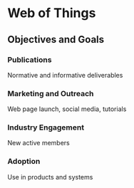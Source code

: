 # Web of Things
## Objectives and Goals

### Publications
Normative and informative deliverables

### Marketing and Outreach
Web page launch, social media, tutorials

### Industry Engagement
New active members

### Adoption
Use in products and systems
